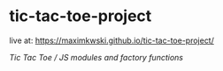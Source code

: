 # tic-tac-toe-project
live at: https://maximkwski.github.io/tic-tac-toe-project/

*Tic Tac Toe / JS modules and factory functions*


